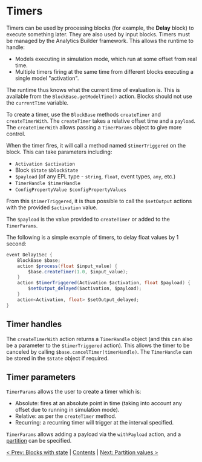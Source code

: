 # Timers

Timers can be used by processing blocks (for example, the **Delay** block) to execute something later. They are also used by input blocks. Timers must be managed by the Analytics Builder framework. This allows the runtime to handle:

* Models executing in simulation mode, which run at some offset from real time.
* Multiple timers firing at the same time from different blocks executing a single model "activation".

The runtime thus knows what the current time of evaluation is. This is available from the `BlockBase.getModelTime()` action. Blocks should not use the `currentTime` variable.

To create a timer, use the `BlockBase` methods `createTimer` and `createTimerWith`. The `createTimer` takes a relative offset time and a `payload`. The `createTimerWith` allows passing a `TimerParams` object to give more control.

When the timer fires, it will call a method named `$timerTriggered` on the block. This can take parameters including:

* `Activation $activation`
* Block `$State` `$blockState`
* `$payload` (of any EPL type - `string`, `float`, event types, `any`, etc.)
* `TimerHandle $timerHandle`
* `ConfigPropertyValue $configPropertyValues`

From this `$timerTriggered`, it is thus possible to call the `$setOutput` actions with the provided `$activation` value.

The `$payload` is the value provided to `createTimer` or added to the `TimerParams`.

The following is a simple example of timers, to delay float values by 1 second:

```Java
event Delay1Sec {
    BlockBase $base;
    action $process(float $input_value) {
        $base.createTimer(1.0, $input_value);
    }
    action $timerTriggered(Activation $activation, float $payload) {
        $setOutput_delayed($activation, $payload);
    }
    action<Activation, float> $setOutput_delayed;
}
```

## Timer handles

The `createTimerWith` action returns a `TimerHandle` object (and this can also be a parameter to the `$timerTriggered` action). This allows the timer to be canceled by calling `$base.cancelTimer(timerHandle)`. The `TimerHandle` can be stored in the `$State` object if required.

## Timer parameters

`TimerParams` allows the user to create a timer which is:

* Absolute: fires at an absolute point in time (taking into account any offset due to running in simulation mode).
* Relative: as per the `createTimer` method.
* Recurring: a recurring timer will trigger at the interval specified.

`TimerParams` allows adding a payload via the `withPayload` action, and a [partition](070-Partitions.md) can be specified.

[< Prev: Blocks with state](050-State.md) | [Contents](000-contents.md) | [Next: Partition values >](070-Partitions.md) 
